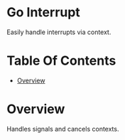 # Go Interrupt
Easily handle interrupts via context.

# Table Of Contents
- [Overview](#overview)

# Overview
Handles signals and cancels contexts.
